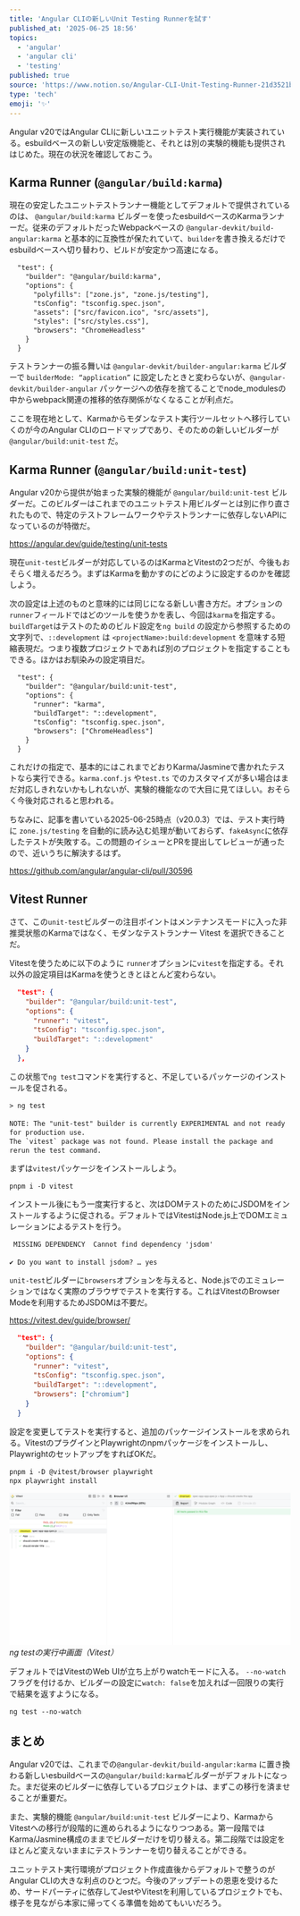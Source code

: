 ```yaml
---
title: 'Angular CLIの新しいUnit Testing Runnerを試す'
published_at: '2025-06-25 18:56'
topics:
  - 'angular'
  - 'angular cli'
  - 'testing'
published: true
source: 'https://www.notion.so/Angular-CLI-Unit-Testing-Runner-21d3521b014a80e0a40bcb6943377b34'
type: 'tech'
emoji: '✨'
---
```


Angular v20ではAngular CLIに新しいユニットテスト実行機能が実装されている。esbuildベースの新しい安定版機能と、それとは別の実験的機能も提供されはじめた。現在の状況を確認しておこう。

## Karma Runner (`@angular/build:karma`)

現在の安定したユニットテストランナー機能としてデフォルトで提供されているのは、 `@angular/build:karma` ビルダーを使ったesbuildベースのKarmaランナーだ。従来のデフォルトだったWebpackベースの `@angular-devkit/build-angular:karma` と基本的に互換性が保たれていて、`builder`を書き換えるだけでesbuildベースへ切り替わり、ビルドが安定かつ高速になる。

```shell
  "test": {
    "builder": "@angular/build:karma",
    "options": {
      "polyfills": ["zone.js", "zone.js/testing"],
      "tsConfig": "tsconfig.spec.json",
      "assets": ["src/favicon.ico", "src/assets"],
      "styles": ["src/styles.css"],
      "browsers": "ChromeHeadless"
    }
  }
```

テストランナーの振る舞いは `@angular-devkit/builder-angular:karma` ビルダーで `builderMode: “application”` に設定したときと変わらないが、`@angular-devkit/builder-angular` パッケージへの依存を捨てることでnode_modulesの中からwebpack関連の推移的依存関係がなくなることが利点だ。

ここを現在地として、Karmaからモダンなテスト実行ツールセットへ移行していくのが今のAngular CLIのロードマップであり、そのための新しいビルダーが `@angular/build:unit-test` だ。

## Karma Runner (`@angular/build:unit-test`)

Angular v20から提供が始まった実験的機能が `@angular/build:unit-test` ビルダーだ。このビルダーはこれまでのユニットテスト用ビルダーとは別に作り直されたもので、特定のテストフレームワークやテストランナーに依存しないAPIになっているのが特徴だ。

https://angular.dev/guide/testing/unit-tests

現在`unit-test`ビルダーが対応しているのはKarmaとVitestの2つだが、今後もおそらく増えるだろう。まずはKarmaを動かすのにどのように設定するのかを確認しよう。

次の設定は上述のものと意味的には同じになる新しい書き方だ。オプションの`runner`フィールドではどのツールを使うかを表し、今回は`karma`を指定する。`buildTarget`はテストのためのビルド設定を`ng build` の設定から参照するための文字列で、`::development` は `<projectName>:build:development` を意味する短縮表現だ。つまり複数プロジェクトであれば別のプロジェクトを指定することもできる。ほかはお馴染みの設定項目だ。

```shell
  "test": {
    "builder": "@angular/build:unit-test",
    "options": {
      "runner": "karma",
      "buildTarget": "::development",
      "tsConfig": "tsconfig.spec.json",
      "browsers": ["ChromeHeadless"]
    }
  }
```

これだけの指定で、基本的にはこれまでどおりKarma/Jasmineで書かれたテストなら実行できる。`karma.conf.js` や`test.ts` でのカスタマイズが多い場合はまだ対応しきれないかもしれないが、実験的機能なので大目に見てほしい。おそらく今後対応されると思われる。

ちなみに、記事を書いている2025-06-25時点（v20.0.3）では、テスト実行時に `zone.js/testing` を自動的に読み込む処理が動いておらず、`fakeAsync`に依存したテストが失敗する。この問題のイシューとPRを提出してレビューが通ったので、近いうちに解決するはず。

https://github.com/angular/angular-cli/pull/30596

## Vitest Runner

さて、この`unit-test`ビルダーの注目ポイントはメンテナンスモードに入った非推奨状態のKarmaではなく、モダンなテストランナー Vitest を選択できることだ。

Vitestを使うために以下のように `runner`オプションに`vitest`を指定する。それ以外の設定項目はKarmaを使うときとほとんど変わらない。

```json
  "test": {
    "builder": "@angular/build:unit-test",
    "options": {
      "runner": "vitest",
      "tsConfig": "tsconfig.spec.json",
      "buildTarget": "::development"
    }
  },
```

この状態で`ng test`コマンドを実行すると、不足しているパッケージのインストールを促される。

```shell
> ng test

NOTE: The "unit-test" builder is currently EXPERIMENTAL and not ready for production use.
The `vitest` package was not found. Please install the package and rerun the test command.
```

まずは`vitest`パッケージをインストールしよう。

```shell
pnpm i -D vitest
```

インストール後にもう一度実行すると、次はDOMテストのためにJSDOMをインストールするように促される。デフォルトではVitestはNode.js上でDOMエミュレーションによるテストを行う。

```shell
 MISSING DEPENDENCY  Cannot find dependency 'jsdom'

✔ Do you want to install jsdom? … yes
```

`unit-test`ビルダーに`browsers`オプションを与えると、Node.jsでのエミュレーションではなく実際のブラウザでテストを実行する。これはVitestのBrowser Modeを利用するためJSDOMは不要だ。

https://vitest.dev/guide/browser/

```json
  "test": {
    "builder": "@angular/build:unit-test",
    "options": {
      "runner": "vitest",
      "tsConfig": "tsconfig.spec.json",
      "buildTarget": "::development",
      "browsers": ["chromium"]
    }
  }
```

設定を変更してテストを実行すると、追加のパッケージインストールを求められる。VitestのプラグインとPlaywrightのnpmパッケージをインストールし、PlaywrightのセットアップをすればOKだ。

```shell
pnpm i -D @vitest/browser playwright
npx playwright install
```

![](/images/angular-unit-testing-runner-v20/3c6255ea-b6c7-4055-8126-638d2819f0c3/48326505-e3bf-47f4-b369-4e4c87efda29.png)
_ng testの実行中画面（Vitest）_

デフォルトではVitestのWeb UIが立ち上がりwatchモードに入る。 `--no-watch` フラグを付けるか、ビルダーの設定に`watch: false`を加えれば一回限りの実行で結果を返すようになる。

```shell
ng test --no-watch
```

## まとめ

Angular v20では、これまでの`@angular-devkit/build-angular:karma` に置き換わる新しいesbuildベースの`@angular/build:karma`ビルダーがデフォルトになった。まだ従来のビルダーに依存しているプロジェクトは、まずこの移行を済ませることが重要だ。

また、実験的機能 `@angular/build:unit-test` ビルダーにより、KarmaからVitestへの移行が段階的に進められるようになりつつある。第一段階ではKarma/Jasmine構成のままでビルダーだけを切り替える。第二段階では設定をほとんど変えないままにテストランナーを切り替えることができる。

ユニットテスト実行環境がプロジェクト作成直後からデフォルトで整うのがAngular CLIの大きな利点のひとつだ。今後のアップデートの恩恵を受けるため、サードパーティに依存してJestやVitestを利用しているプロジェクトでも、様子を見ながら本家に帰ってくる準備を始めてもいいだろう。
